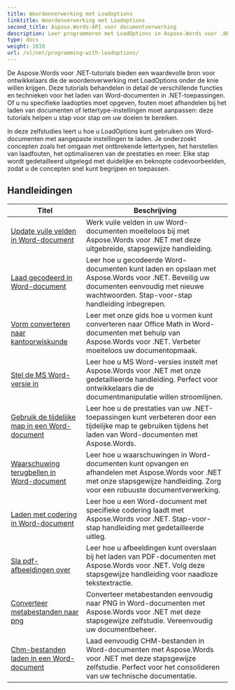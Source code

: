 ```yaml
---
title: Woordenverwerking met Loadoptions
linktitle: Woordenverwerking met Loadoptions
second_title: Aspose.Words-API voor documentverwerking
description: Leer programmeren met LoadOptions in Aspose.Words voor .NET. Gedetailleerde tutorials met voorbeeldcode voor het laden en aanpassen van het laden van Word-documenten.
type: docs
weight: 1610
url: /nl/net/programming-with-loadoptions/
---
```

De Aspose.Words voor .NET-tutorials bieden een waardevolle bron voor ontwikkelaars die de woordenverwerking met LoadOptions onder de knie willen krijgen. Deze tutorials behandelen in detail de verschillende functies en technieken voor het laden van Word-documenten in .NET-toepassingen. Of u nu specifieke laadopties moet opgeven, fouten moet afhandelen bij het laden van documenten of lettertype-instellingen moet aanpassen: deze tutorials helpen u stap voor stap om uw doelen te bereiken.

In deze zelfstudies leert u hoe u LoadOptions kunt gebruiken om Word-documenten met aangepaste instellingen te laden. Je onderzoekt concepten zoals het omgaan met ontbrekende lettertypen, het herstellen van laadfouten, het optimaliseren van de prestaties en meer. Elke stap wordt gedetailleerd uitgelegd met duidelijke en beknopte codevoorbeelden, zodat u de concepten snel kunt begrijpen en toepassen.

 ## Handleidingen
| Titel | Beschrijving |
| --- | --- |
| [Update vuile velden in Word-document](./update-dirty-fields/) | Werk vuile velden in uw Word-documenten moeiteloos bij met Aspose.Words voor .NET met deze uitgebreide, stapsgewijze handleiding. |
| [Laad gecodeerd in Word-document](./load-encrypted-document/) | Leer hoe u gecodeerde Word-documenten kunt laden en opslaan met Aspose.Words voor .NET. Beveilig uw documenten eenvoudig met nieuwe wachtwoorden. Stap-voor-stap handleiding inbegrepen. |
| [Vorm converteren naar kantoorwiskunde](./convert-shape-to-office-math/) | Leer met onze gids hoe u vormen kunt converteren naar Office Math in Word-documenten met behulp van Aspose.Words voor .NET. Verbeter moeiteloos uw documentopmaak. |
| [Stel de MS Word-versie in](./set-ms-word-version/) | Leer hoe u MS Word-versies instelt met Aspose.Words voor .NET met onze gedetailleerde handleiding. Perfect voor ontwikkelaars die de documentmanipulatie willen stroomlijnen. |
| [Gebruik de tijdelijke map in een Word-document](./use-temp-folder/) | Leer hoe u de prestaties van uw .NET-toepassingen kunt verbeteren door een tijdelijke map te gebruiken tijdens het laden van Word-documenten met Aspose.Words. |
| [Waarschuwing terugbellen in Word-document](./warning-callback/) | Leer hoe u waarschuwingen in Word-documenten kunt opvangen en afhandelen met Aspose.Words voor .NET met onze stapsgewijze handleiding. Zorg voor een robuuste documentverwerking. |
| [Laden met codering in Word-document](./load-with-encoding/) | Leer hoe u een Word-document met specifieke codering laadt met Aspose.Words voor .NET. Stap-voor-stap handleiding met gedetailleerde uitleg. |
| [Sla pdf-afbeeldingen over](./skip-pdf-images/) | Leer hoe u afbeeldingen kunt overslaan bij het laden van PDF-documenten met Aspose.Words voor .NET. Volg deze stapsgewijze handleiding voor naadloze tekstextractie. |
| [Converteer metabestanden naar png](./convert-metafiles-to-png/) | Converteer metabestanden eenvoudig naar PNG in Word-documenten met Aspose.Words voor .NET met deze stapsgewijze zelfstudie. Vereenvoudig uw documentbeheer. |
| [Chm-bestanden laden in een Word-document](./load-chm/) | Laad eenvoudig CHM-bestanden in Word-documenten met Aspose.Words voor .NET met deze stapsgewijze zelfstudie. Perfect voor het consolideren van uw technische documentatie. |
